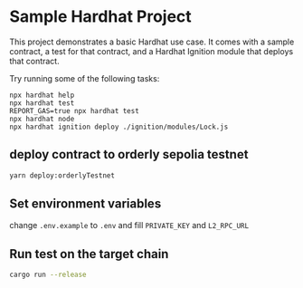# Sample Hardhat Project

This project demonstrates a basic Hardhat use case. It comes with a sample contract, a test for that contract, and a Hardhat Ignition module that deploys that contract.

Try running some of the following tasks:

```shell
npx hardhat help
npx hardhat test
REPORT_GAS=true npx hardhat test
npx hardhat node
npx hardhat ignition deploy ./ignition/modules/Lock.js
```

## deploy contract to orderly sepolia testnet
```bash
yarn deploy:orderlyTestnet
```

## Set environment variables
change `.env.example` to `.env` and fill `PRIVATE_KEY` and `L2_RPC_URL`

## Run test on the target chain
```bash
cargo run --release
```